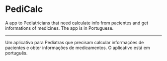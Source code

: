# PediCalc
A app to Pediatricians that need calculate info from pacientes and get informations of medicines. The app is in Portuguese.



------




Um aplicativo para Pediatras que precisam calcular informações de pacientes e obter informações de medicamentos. O aplicativo está em português.
